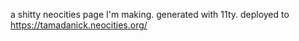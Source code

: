 a shitty neocities page I'm making. generated with 11ty. deployed to https://tamadanick.neocities.org/

